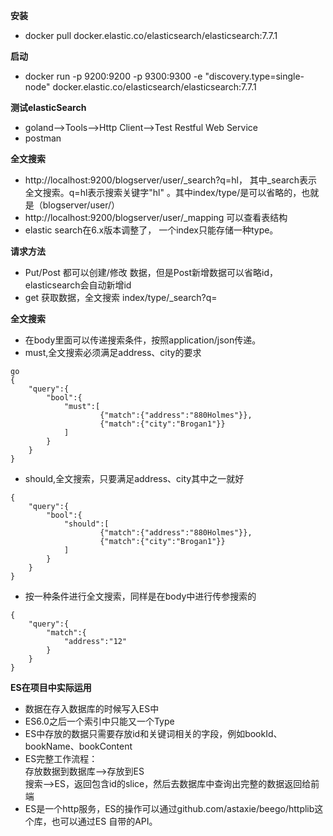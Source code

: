 **安装**
* docker pull docker.elastic.co/elasticsearch/elasticsearch:7.7.1

**启动**
* docker run -p 9200:9200 -p 9300:9300 -e "discovery.type=single-node" docker.elastic.co/elasticsearch/elasticsearch:7.7.1

**测试elasticSearch**
* goland-->Tools-->Http Client-->Test Restful Web Service
* postman

**全文搜索**
* http://localhost:9200/blogserver/user/_search?q=hl， 其中_search表示全文搜索。q=hl表示搜索关键字"hl"
。其中index/type/是可以省略的，也就是（blogserver/user/）
* http://localhost:9200/blogserver/user/_mapping  可以查看表结构
* elastic search在6.x版本调整了， 一个index只能存储一种type。

**请求方法**
* Put/Post 都可以创建/修改 数据，但是Post新增数据可以省略id，elasticsearch会自动新增id
* get 获取数据，全文搜索 index/type/_search?q= 

**全文搜索**
* 在body里面可以传递搜索条件，按照application/json传递。
* must,全文搜索必须满足address、city的要求
```
go
{
	"query":{
		"bool":{
			"must":[
					{"match":{"address":"880Holmes"}},
					{"match":{"city":"Brogan1"}}	
			]
		}
	}
}
```
* should,全文搜索，只要满足address、city其中之一就好
```
{
	"query":{
		"bool":{
			"should":[
					{"match":{"address":"880Holmes"}},
					{"match":{"city":"Brogan1"}}	
			]
		}
	}
}
```
* 按一种条件进行全文搜索，同样是在body中进行传参搜索的
```
{
	"query":{
		"match":{
			"address":"12"
		}
	}
}
```

**ES在项目中实际运用**
* 数据在存入数据库的时候写入ES中
* ES6.0之后一个索引中只能又一个Type
* ES中存放的数据只需要存放id和关键词相关的字段，例如bookId、bookName、bookContent
* ES完整工作流程：  
存放数据到数据库-->存放到ES  
搜索-->ES，返回包含id的slice，然后去数据库中查询出完整的数据返回给前端
* ES是一个http服务，ES的操作可以通过github.com/astaxie/beego/httplib这个库，也可以通过ES
自带的API。